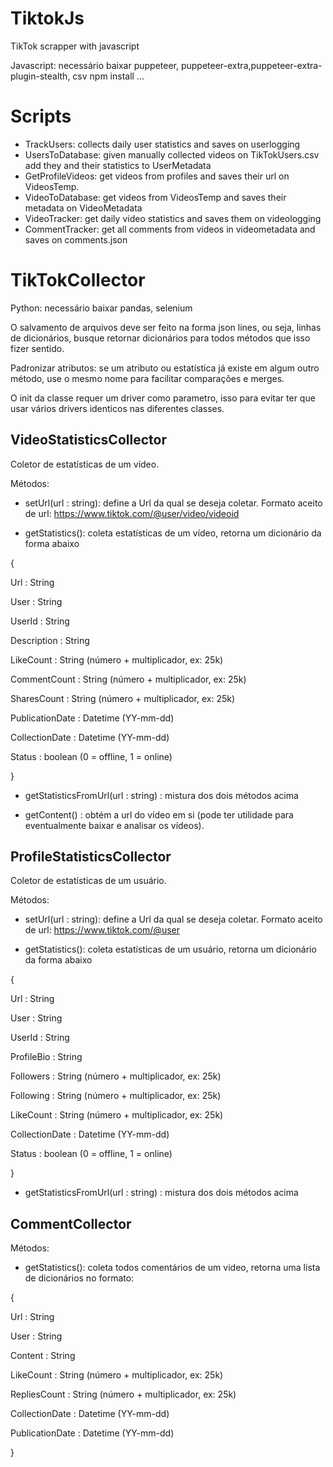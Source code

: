 # TiktokJs
 TikTok scrapper with javascript

 Javascript: necessário baixar puppeteer, puppeteer-extra,puppeteer-extra-plugin-stealth, csv
 npm install ...

# Scripts

- TrackUsers: collects daily user statistics and saves on userlogging
- UsersToDatabase: given manually collected videos on TikTokUsers.csv add they and their statistics to UserMetadata
- GetProfileVideos: get videos from profiles and saves their url on VideosTemp.
- VideoToDatabase: get videos from VideosTemp and saves their metadata on VideoMetadata
- VideoTracker: get daily video statistics and saves them on videologging
- CommentTracker: get all comments from videos in videometadata and saves on comments.json

# TikTokCollector

Python: necessário baixar pandas, selenium
 
 O salvamento de arquivos deve ser feito na forma json lines, ou seja, linhas de dicionários, busque retornar dicionários para todos métodos que isso fizer sentido.

Padronizar atributos: se um atributo ou estatística já existe em algum outro método, use o mesmo nome para facilitar comparações e merges.

O init da classe requer um driver como parametro, isso para evitar ter que usar vários drivers identicos nas diferentes classes.

## VideoStatisticsCollector

Coletor de estatísticas de um vídeo.

Métodos:
- setUrl(url : string): define a Url da qual se deseja coletar. Formato aceito de url: https://www.tiktok.com/@user/video/videoid

- getStatistics(): coleta estatísticas de um vídeo, retorna um dicionário da forma abaixo

{

Url : String

User : String

UserId : String

Description : String

LikeCount : String (número + multiplicador, ex: 25k)

CommentCount : String (número + multiplicador, ex: 25k)

SharesCount : String (número + multiplicador, ex: 25k)

PublicationDate : Datetime (YY-mm-dd)

CollectionDate : Datetime (YY-mm-dd)

Status : boolean (0 = offline, 1 = online)

}

- getStatisticsFromUrl(url : string) : mistura dos dois métodos acima

- getContent() : obtém a url do vídeo em si (pode ter utilidade para eventualmente baixar e analisar os vídeos).

## ProfileStatisticsCollector

Coletor de estatísticas de um usuário.

Métodos:
- setUrl(url : string): define a Url da qual se deseja coletar. Formato aceito de url: https://www.tiktok.com/@user

- getStatistics(): coleta estatísticas de um usuário, retorna um dicionário da forma abaixo

{

Url : String

User : String

UserId : String

ProfileBio : String

Followers : String (número + multiplicador, ex: 25k)

Following : String (número + multiplicador, ex: 25k)

LikeCount : String (número + multiplicador, ex: 25k)

CollectionDate : Datetime (YY-mm-dd)

Status : boolean (0 = offline, 1 = online)

}

- getStatisticsFromUrl(url : string) : mistura dos dois métodos acima

## CommentCollector

Métodos:

- getStatistics(): coleta todos comentários de um video, retorna uma lista de dicionários no formato:

{

Url : String

User : String

Content : String

LikeCount : String (número + multiplicador, ex: 25k)

RepliesCount : String (número + multiplicador, ex: 25k)

CollectionDate : Datetime (YY-mm-dd)

PublicationDate : Datetime (YY-mm-dd)

}

